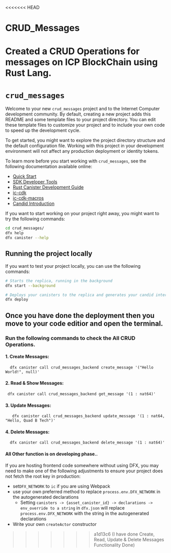 <<<<<<< HEAD
# CRUD_Messages
Created a CRUD Operations for messages on ICP BlockChain using Rust Lang.
=======
# `crud_messages`

Welcome to your new `crud_messages` project and to the Internet Computer development community. By default, creating a new project adds this README and some template files to your project directory. You can edit these template files to customize your project and to include your own code to speed up the development cycle.

To get started, you might want to explore the project directory structure and the default configuration file. Working with this project in your development environment will not affect any production deployment or identity tokens.

To learn more before you start working with `crud_messages`, see the following documentation available online:

- [Quick Start](https://internetcomputer.org/docs/current/developer-docs/setup/deploy-locally)
- [SDK Developer Tools](https://internetcomputer.org/docs/current/developer-docs/setup/install)
- [Rust Canister Development Guide](https://internetcomputer.org/docs/current/developer-docs/backend/rust/)
- [ic-cdk](https://docs.rs/ic-cdk)
- [ic-cdk-macros](https://docs.rs/ic-cdk-macros)
- [Candid Introduction](https://internetcomputer.org/docs/current/developer-docs/backend/candid/)

If you want to start working on your project right away, you might want to try the following commands:

```bash
cd crud_messages/
dfx help
dfx canister --help
```

## Running the project locally

If you want to test your project locally, you can use the following commands:

```bash
# Starts the replica, running in the background
dfx start --background

# Deploys your canisters to the replica and generates your candid interface
dfx deploy
```

## Once you have done the deployment then you move to your code editior and open the terminal.

### Run the following commands to check the All CRUD Operations.

#### 1. Create Messages:
```
  dfx canister call crud_messages_backend create_message '("Hello World!", null)'
```
#### 2. Read & Show Messages:
```
 dfx canister call crud_messages_backend get_message '(1 : nat64)'
```
#### 3. Update Messages:
```
   dfx canister call crud_messages_backend update_message '(1 : nat64, "Hello, Quad B Tech")'
```
#### 4. Delete Messages:
```
  dfx canister call crud_messages_backend delete_message '(1 : nat64)'
```
#### All Other function is on developing phase..

If you are hosting frontend code somewhere without using DFX, you may need to make one of the following adjustments to ensure your project does not fetch the root key in production:

- set`DFX_NETWORK` to `ic` if you are using Webpack
- use your own preferred method to replace `process.env.DFX_NETWORK` in the autogenerated declarations
  - Setting `canisters -> {asset_canister_id} -> declarations -> env_override to a string` in `dfx.json` will replace `process.env.DFX_NETWORK` with the string in the autogenerated declarations
- Write your own `createActor` constructor
>>>>>>> a1d13c6 (I have done Create, Read, Update & Delete Messages Functionality Done)
